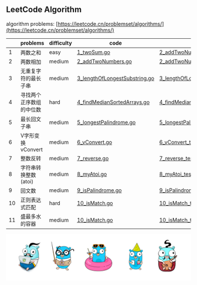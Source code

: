 ## LeetCode Algorithm

algorithm problems: [https://leetcode.cn/problemset/algorithms/](https://leetcode.cn/problemset/algorithms/)

|     | problems       | difficulty | code                                                                              | test code                                                                                   | remarks |
|-----|----------------|------------|-----------------------------------------------------------------------------------|---------------------------------------------------------------------------------------------|---------|
| 1   | 两数之和           | easy       | [1_twoSum.go](./algorithm/golang/1_twoSum.go)                                     | [2_addTwoNumbers_test.go](./algorithm/golang/2_addTwoNumbers_test.go)                       |         |
| 2   | 两数相加           | medium     | [2_addTwoNumbers.go](./algorithm/golang/2_addTwoNumbers.go)                       | [2_addTwoNumbers_test.go](./algorithm/golang/2_addTwoNumbers_test.go)                       |         |
| 3   | 无重复字符的最长子串     | medium     | [3_lengthOfLongestSubstring.go](./algorithm/golang/3_lengthOfLongestSubstring.go) | [3_lengthOfLongestSubstring_test.go](./algorithm/golang/3_lengthOfLongestSubstring_test.go) |         |
| 4   | 寻找两个正序数组的中位数   | hard       | [4_findMedianSortedArrays.go](./algorithm/golang/4_findMedianSortedArrays.go)     | [4_findMedianSortedArrays_test.go](./algorithm/golang/4_findMedianSortedArrays_test.go)     |         |
| 5   | 最长回文子串         | medium     | [5_longestPalindrome.go](./algorithm/golang/5_longestPalindrome.go)               | [5_longestPalindrome_test.go](./algorithm/golang/5_longestPalindrome_test.go)               |         |
| 6   | V字形变换 vConvert | medium     | [6_vConvert.go](./algorithm/golang/6_vConvert.go)                                 | [6_vConvert_test.go](./algorithm/golang/6_vConvert_test.go)                                 |         |
| 7   | 整数反转           | medium     | [7_reverse.go](./algorithm/golang/7_reverse.go)                                   | [7_reverse_test.go](./algorithm/golang/7_reverse_test.go)                                   |         |
| 8   | 字符串转换整数 (atoi) | medium     | [8_myAtoi.go](./algorithm/golang/8_myAtoi.go)                                     | [8_myAtoi_test.go](./algorithm/golang/8_myAtoi_test.go)                                     |         |
| 9   | 回文数            | medium     | [9_isPalindrome.go](./algorithm/golang/9_isPalindrome.go)                         | [9_isPalindrome_test.go](./algorithm/golang/9_isPalindrome_test.go)                         |         |
| 10  | 正则表达式匹配        | hard       | [10_isMatch.go](./algorithm/golang/10_isMatch.go)                                 | [10_isMatch_test.go](./algorithm/golang/10_isMatch_test.go)                                 |         |
| 11  | 盛最多水的容器        | medium     | [10_isMatch.go](./algorithm/golang/10_isMatch.go)                                 | [10_isMatch_test.go](./algorithm/golang/10_isMatch_test.go)                                 |         |



![gopher](./gophertop.png)